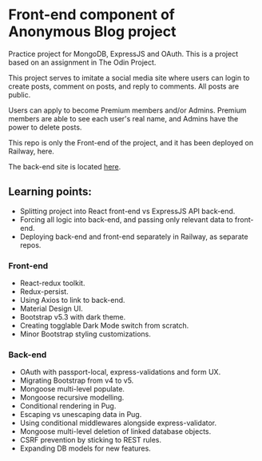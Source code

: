 # Front-end component of Anonymous Blog project

Practice project for MongoDB, ExpressJS and OAuth. This is a project based on an assignment in The Odin Project.

This project serves to imitate a social media site where users can login to create posts, comment on posts, and reply to comments. All posts are public.

Users can apply to become Premium members and/or Admins. Premium members are able to see each user's real name, and Admins have the power to delete posts.

This repo is only the Front-end of the project, and it has been deployed on Railway, here.
<br/>

The back-end site is located [here](http://anonymous-blog-production.up.railway.app).
<br/>

## Learning points:

- Splitting project into React front-end vs ExpressJS API back-end.
- Forcing all logic into back-end, and passing only relevant data to front-end.
- Deploying back-end and front-end separately in Railway, as separate repos.

### Front-end

- React-redux toolkit.
- Redux-persist.
- Using Axios to link to back-end.
- Material Design UI.
- Bootstrap v5.3 with dark theme.
- Creating togglable Dark Mode switch from scratch.
- Minor Bootstrap styling customizations.

### Back-end

- OAuth with passport-local, express-validations and form UX.
- Migrating Bootstrap from v4 to v5.
- Mongoose multi-level populate.
- Mongoose recursive modelling.
- Conditional rendering in Pug.
- Escaping vs unescaping data in Pug.
- Using conditional middlewares alongside express-validator.
- Mongoose multi-level deletion of linked database objects.
- CSRF prevention by sticking to REST rules.
- Expanding DB models for new features.
